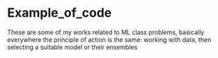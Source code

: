 # Example_of_code

These are some of my works related to ML class problems, basically everywhere 
the principle of action is the same: working with data, then selecting a suitable model or their ensembles
